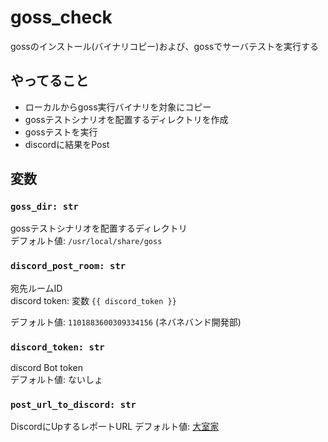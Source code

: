 # goss_check

gossのインストール(バイナリコピー)および、gossでサーバテストを実行する  

## やってること

- ローカルからgoss実行バイナリを対象にコピー
- gossテストシナリオを配置するディレクトリを作成
- gossテストを実行
- discordに結果をPost

## 変数

### `goss_dir: str`

gossテストシナリオを配置するディレクトリ  
デフォルト値: `/usr/local/share/goss`  

### `discord_post_room: str`

宛先ルームID  
discord token: 変数 `{{ discord_token }}`  

デフォルト値: `1101883600309334156` (ネバネバンド開発部)  

### `discord_token: str`

discord Bot token  
デフォルト値: ないしょ  

### `post_url_to_discord: str`  

DiscordにUpするレポートURL
デフォルト値: [大室家](https://ichijin-plus.com/comics/2408795783205)
